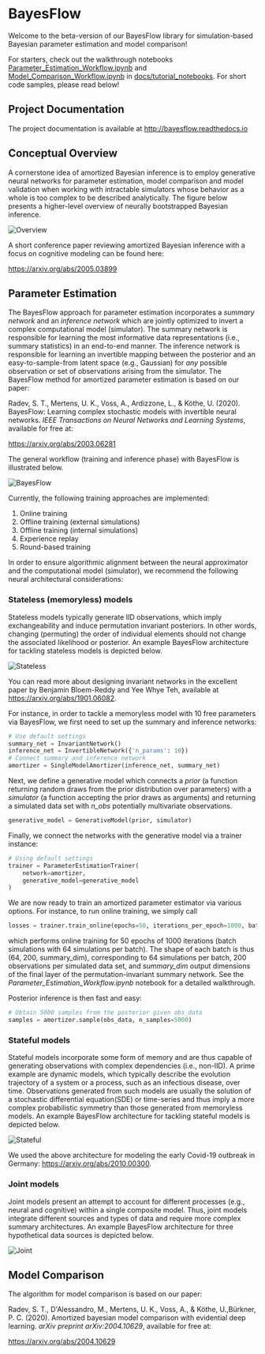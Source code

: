 # BayesFlow
Welcome to the beta-version of our BayesFlow library for simulation-based Bayesian parameter estimation and model comparison!

For starters, check out the walkthrough notebooks [Parameter_Estimation_Workflow.ipynb](docs/source/tutorial_notebooks/Parameter_Estimation_Workflow.ipynb) and [Model_Comparison_Workflow.ipynb](docs/source/tutorial_notebooks/Model_Comparison_Workflow.ipynb) in [docs/tutorial_notebooks](docs/source/tutorial_notebooks/). For short code samples, please read below!

## Project Documentation
The project documentation is available at <http://bayesflow.readthedocs.io>

## Conceptual Overview

A cornerstone idea of amortized Bayesian inference is to employ generative neural networks for parameter estimation, model comparison and model validation
when working with intractable simulators whose behavior as a whole is too complex to be described analytically. The figure below presents a higher-level overview of neurally bootstrapped Bayesian inference. 

![Overview](https://github.com/stefanradev93/BayesFlow/blob/9308cc044b28fc0d7d02714dd20dc9b206fa040b/img/high_level_framework.png?raw=true)

A short conference paper reviewing amortized Bayesian inference with a focus on cognitive modeling can be found here:

https://arxiv.org/abs/2005.03899

## Parameter Estimation

The BayesFlow approach for parameter estimation incorporates a *summary network* and an *inference network* which are jointly optimized to invert a complex computational model (simulator). The summary network is responsible for learning the most informative data representations (i.e., summary statistics) in an end-to-end manner. The inference network is responsible for learning an invertible mapping between the posterior and an easy-to-sample-from latent space (e.g., Gaussian) for *any* possible observation or set of observations arising from the simulator. The BayesFlow method for amortized parameter estimation is based on our paper:

Radev, S. T., Mertens, U. K., Voss, A., Ardizzone, L., & Köthe, U. (2020). BayesFlow: Learning complex stochastic models with invertible neural networks. <em>IEEE Transactions on Neural Networks and Learning Systems</em>, available for free at:

https://arxiv.org/abs/2003.06281

The general workflow (training and inference phase) with BayesFlow is illustrated below.

![BayesFlow](https://github.com/stefanradev93/BayesFlow/blob/9308cc044b28fc0d7d02714dd20dc9b206fa040b/img/BayesFlow.png?raw=true)

Currently, the following training approaches are implemented:
1. Online training
2. Offline training (external simulations)
3. Offline training (internal simulations)
4. Experience replay
5. Round-based training

In order to ensure algorithmic alignment between the neural approximator and the computational model (simulator), we recommend the following neural architectural considerations:

### Stateless (memoryless) models
Stateless models typically generate IID observations, which imply exchangeability and induce permutation invariant posteriors. In other words, changing (permuting) the order of individual elements should not change the associated likelihood or posterior. An example BayesFlow architecture for tackling stateless models is depicted below.

![Stateless](https://github.com/stefanradev93/BayesFlow/blob/9308cc044b28fc0d7d02714dd20dc9b206fa040b/img/Stateless_Models.png?raw=true)

You can read more about designing invariant networks in the excellent paper by Benjamin Bloem-Reddy and Yee Whye Teh, available at https://arxiv.org/abs/1901.06082.

For instance, in order to tackle a memoryless model with 10 free parameters via BayesFlow, we first need to set up the summary and inference networks:
```python
# Use default settings
summary_net = InvariantNetwork()
inference_net = InvertibleNetwork({'n_params': 10})
# Connect summary and inference network
amortizer = SingleModelAmortizer(inference_net, summary_net)
```
Next, we define a generative model which connects a *prior* (a function returning random draws from the prior distribution over parameters) with a *simulator* (a function accepting the prior draws as arguments) and returning a simulated data set with *n_obs* potentially multivariate observations.
```python
generative_model = GenerativeModel(prior, simulator)
```
Finally, we connect the networks with the generative model via a trainer instance:
```python
# Using default settings
trainer = ParameterEstimationTrainer(
    network=amortizer, 
    generative_model=generative_model
)
```
We are now ready to train an amortized parameter estimator via various options. For instance, to run online training, we simply call
```python
losses = trainer.train_online(epochs=50, iterations_per_epoch=1000, batch_size=64, n_obs=200)
```
which performs online training for 50 epochs of 1000 iterations (batch simulations with 64 simulations per batch). The shape of each batch is thus (64, 200, summary_dim), corresponding to 64 simulations per batch, 200 observations per simulated data set, and *summary_dim* output dimensions of the final layer of the permutation-invariant summary network. See the *Parameter_Estimation_Workflow.ipynb* notebook for a detailed walkthrough. 

Posterior inference is then fast and easy:
```python
# Obtain 5000 samples from the posterior given obs_data
samples = amortizer.sample(obs_data, n_samples=5000)
```

### Stateful models
Stateful models incorporate some form of memory and are thus capable of generating observations with complex dependencies (i.e., non-IID). A prime example are dynamic models, which typically describe the evolution trajectory of a system or a process, such as an infectious disease, over time. Observations generated from such models are usually the solution of a stochastic differential equation(SDE) or time-series and thus imply a more complex probabilistic symmetry than those generated from memoryless models. An example BayesFlow architecture for tackling stateful models is depicted below.

![Stateful](https://github.com/stefanradev93/BayesFlow/blob/9308cc044b28fc0d7d02714dd20dc9b206fa040b/img/Stateful_Models.png?raw=true)

We used the above architecture for modeling the early Covid-19 outbreak in Germany: https://arxiv.org/abs/2010.00300.

### Joint models
Joint models present an attempt to account for different processes (e.g., neural and cognitive) within a single composite model. Thus, joint models integrate different sources and types of data and require more complex summary architectures. An example BayesFlow architecture for three hypothetical data sources is depicted below.

![Joint](https://github.com/stefanradev93/BayesFlow/blob/9308cc044b28fc0d7d02714dd20dc9b206fa040b/img/Joint_Models.png?raw=true)

## Model Comparison

The algorithm for model comparison is based on our paper:

Radev, S. T., D'Alessandro, M., Mertens, U. K., Voss, A., & Köthe, U.,Bürkner, P. C. (2020). Amortized bayesian model comparison with evidential deep learning. <em>arXiv preprint arXiv:2004.10629</em>, available for free at:

https://arxiv.org/abs/2004.10629
